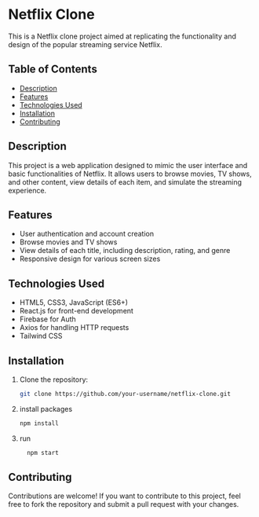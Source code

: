 # Netflix Clone

This is a Netflix clone project aimed at replicating the functionality and design of the popular streaming service Netflix.

## Table of Contents

- [Description](#description)
- [Features](#features)
- [Technologies Used](#technologies-used)
- [Installation](#installation)
- [Contributing](#contributing)


## Description

This project is a web application designed to mimic the user interface and basic functionalities of Netflix. It allows users to browse movies, TV shows, and other content, view details of each item, and simulate the streaming experience.

## Features

- User authentication and account creation
- Browse movies and TV shows
- View details of each title, including description, rating, and genre
- Responsive design for various screen sizes

## Technologies Used

- HTML5, CSS3, JavaScript (ES6+)
- React.js for front-end development
- Firebase for Auth
- Axios for handling HTTP requests
- Tailwind CSS

## Installation

1. Clone the repository:

   ```bash
   git clone https://github.com/your-username/netflix-clone.git

2. install packages
   ```bash
   npm install
3. run
   ```bash
     npm start

## Contributing
  Contributions are welcome! If you want to contribute to this project, feel free to fork the repository and submit a pull request with your changes.
